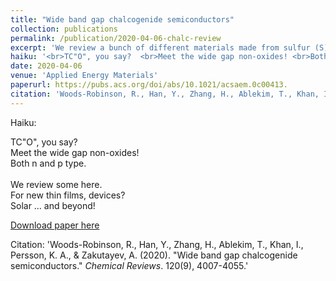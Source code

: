 ```yaml
---
title: "Wide band gap chalcogenide semiconductors"
collection: publications
permalink: /publication/2020-04-06-chalc-review
excerpt: 'We review a bunch of different materials made from sulfur (S), selenium (Se), and tellurium (Te) anions (these materials are called <i>chalcogenides</i>) that are unique because they are both transparent to visible light (wide band gap) and conductive to electricity (semiconductors). This combination of properties is rare in nature but is really useful in solar cells, LEDs, transparent electronics, and water splitting, among other energy appications.'
haiku: '<br>TC"O", you say?  <br>Meet the wide gap non-oxides! <br>Both n and p type. <br> <br>We review some here. <br>For new thin films, devices? <br>Solar … and beyond!'
date: 2020-04-06
venue: 'Applied Energy Materials'
paperurl: https://pubs.acs.org/doi/abs/10.1021/acsaem.0c00413.
citation: 'Woods-Robinson, R., Han, Y., Zhang, H., Ablekim, T., Khan, I., Persson, K. A., & Zakutayev, A. (2020). &quot;Wide band gap chalcogenide semiconductors.&quot; <i>Chemical Reviews</i>. 120(9), 4007-4055.'
---
```


Haiku:

TC"O", you say? 
<br>Meet the wide gap non-oxides!
<br>Both n and p type.
<br>
<br>We review some here.
<br>For new thin films, devices? 
<br>Solar … and beyond!


[Download paper here](https://github.com/rwoodsrobinson/rwoodsrobinson.github.io/blob/master/files/acs.chemrev.9b00600.pdf)

Citation: 'Woods-Robinson, R., Han, Y., Zhang, H., Ablekim, T., Khan, I., Persson, K. A., & Zakutayev, A. (2020). &quot;Wide band gap chalcogenide semiconductors.&quot; <i>Chemical Reviews</i>. 120(9), 4007-4055.'
